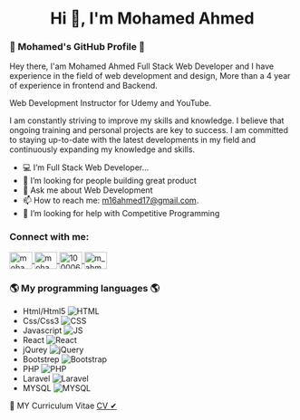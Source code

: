 <h1 align="center">Hi 👋, I'm Mohamed Ahmed</h1>

<!-- <img width="400px" border="10%" align="right" src="https://github.com/Mohamed20a/Mohamed20a/blob/main/photoo.jpeg"/> -->

### 👋 Mohamed's GitHub Profile 👋

Hey there, 
I'am Mohamed Ahmed Full Stack Web Developer and I have experience in the field of web development and design, More than a 4 year of experience in frontend and Backend.

Web Development Instructor for Udemy and YouTube.

I am constantly striving to improve my skills and knowledge. I believe that ongoing training and personal projects are key to success. I am committed to staying up-to-date with the latest developments in my field and continuously expanding my knowledge and skills.

- 💻 I’m Full Stack Web Developer...
- 🤔 I’m looking for people building great product
- 💬 Ask me about Web Development
- 📫 How to reach me: m16ahmed17@gmail.com.
- 🤝 I’m looking for help with Competitive Programming

<h3 align="left">Connect with me:</h3>
<p align="left">
    <a href="https://www.linkedin.com/in/mohamed-ahmed-bb358b239/" target="blank">
      <img align="center" src="https://img.icons8.com/doodle/40/000000/linkedin--v2.png" alt="mohamed-ahmed-bb358b239/" height="30" width="40" />
    </a>
    <a href="https://youtube.com/@MohamedElgeadyDevHub?si=9FngCRnoJrEteXkk" target="blank">
      <img align="center" src="https://img.icons8.com/doodle/1x/youtube--v2.png" alt="mohamed-ahmed-bb358b239/" height="30" width="40" />
    </a>
    <a href="https://www.facebook.com/profile.php?id=100006434713527" target="blank">
      <img align="center" src="https://img.icons8.com/doodle/40/000000/facebook--v2.png" alt="100006434713527" height="30" width="40" />
    </a>
    <a href="https://www.instagram.com/m_ahmeeeed/" target="blank">
      <img align="center" src="https://img.icons8.com/doodle/40/000000/instagram--v2.png" alt="m_ahmeeeed/" height="30" width="40" />
    </a>
</p>

### 🌎 My programming languages 🌎

- Html/Html5 ![HTML](https://img.shields.io/badge/-HTML-05122A?style=flat&logo=HTML5)&nbsp;
- Css/Css3 ![CSS](https://img.shields.io/badge/-CSS-05122A?style=flat&logo=CSS3)&nbsp;
- Javascript ![JS](https://img.shields.io/badge/-JavaScript-05122A?style=flat&logo=javascript)&nbsp;
- React ![React](https://img.shields.io/badge/-React%20Js-05122A?style=flat&logo=react)&nbsp;
- jQurey ![jQuery](https://img.shields.io/badge/-jQuery-05122A?style=flat&logo=jQuery)
- Bootstrep ![Bootstrap](https://img.shields.io/badge/-Bootstrap-05122A?style=flat&logo=bootstrap&logoColor=63D7)
- PHP ![PHP](https://img.shields.io/badge/-PHP-05122A?style=flat&logo=php)
- Laravel ![Laravel](https://img.shields.io/badge/-laravel-05122A?style=flat&logo=laravel)
- MYSQL ![MYSQL](https://img.shields.io/badge/-MYSQL-05122A?style=flat&logo=mysql)

💾 MY Curriculum Vitae [CV ✔](https://www.mediafire.com/file/h3gq58475r9pn97/My+CV.pdf/file)
<br> <br>
